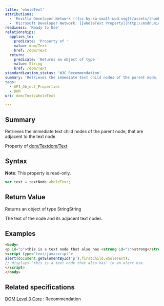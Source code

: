 ```yaml
---
title: 'wholeText'
attributions:
  - 'Mozilla Developer Network [![cc-by-sa-small-wpd.svg](/assets/thumb/8/8c/cc-by-sa-small-wpd.svg/120px-cc-by-sa-small-wpd.svg.png)](http://creativecommons.org/licenses/by-sa/3.0/us/): [[Text.wholeText](https://developer.mozilla.org/en-US/docs/Web/API/Text.wholeText) Article]'
  - 'Microsoft Developer Network: [[wholeText Property](http://msdn.microsoft.com/en-us/library/ie/ff974769(v=vs.85).aspx) Article]'
readiness: 'Ready to Use'
relationships:
  applies_to:
    predicate: 'Property of '
    value: dom/Text
    href: /dom/Text
  return:
    predicate: 'Returns an object of type '
    value: String
    href: /dom/Text
standardization_status: 'W3C Recommendation'
summary: 'Retrieves the immediate text child nodes of the parent node, that are adjacent to the text node.'
tags:
  - API_Object_Properties
  - DOM
uri: dom/Text/wholeText

---
```

## Summary

Retrieves the immediate text child nodes of the parent node, that are adjacent to the text node.

Property of [dom/Text](/dom/Text)[dom/Text](/dom/Text)

## Syntax

**Note**: This property is read-only.

``` js
var text = textNode.wholeText;
```

## Return Value

Returns an object of type StringString

The text of the node and its adjacent text nodes.

## Examples

``` html
<body>
<p id="p">this is a text node that also has <strong id="s">strong</strong> elements.</p>
<script type="text/javascript">
alert(document.getElementById('p').firstChild.wholeText);
// displays 'this is a text node that also has' in an alert box.
</script>
</body>
```

## Related specifications

[DOM Level 3 Core](http://www.w3.org/TR/DOM-Level-3-Core/)
:   Recommendation
